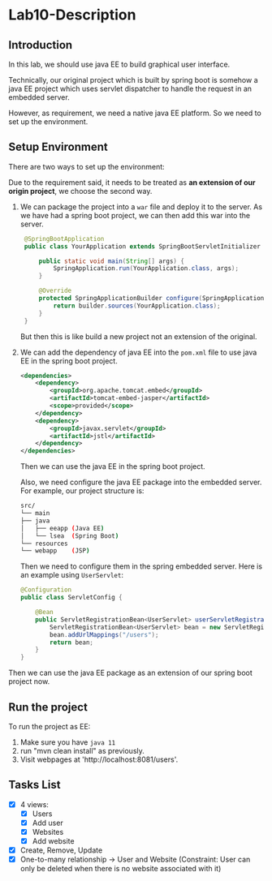 # Lab10-Description


## Introduction
In this lab, we should use java EE to build graphical user interface.

Technically, our original project which is built by spring boot is somehow a java EE project which uses
servlet dispatcher to handle the request in an embedded server. 

However, as requirement, we need a native java EE platform. So we need to set up the environment.

## Setup Environment
There are two ways to set up the environment:

Due to the requirement said, it needs to be treated as **an extension of our origin project**, we choose the second way.

1. We can package the project into a `war` file and deploy it to the server. As we have had a spring
boot project, we can then add this war into the server.
   ```java
    @SpringBootApplication
    public class YourApplication extends SpringBootServletInitializer {

        public static void main(String[] args) {
            SpringApplication.run(YourApplication.class, args);
        }

        @Override
        protected SpringApplicationBuilder configure(SpringApplicationBuilder builder) {
            return builder.sources(YourApplication.class);
        }
    }
    ```
    But then this is like build a new project not an extension of the original.

2. We can add the dependency of java EE into the `pom.xml` file to use java EE in the spring boot project.
    ```xml
    <dependencies>
        <dependency>
            <groupId>org.apache.tomcat.embed</groupId>
            <artifactId>tomcat-embed-jasper</artifactId>
            <scope>provided</scope>
        </dependency>
        <dependency>
            <groupId>javax.servlet</groupId>
            <artifactId>jstl</artifactId>
        </dependency>
    </dependencies>
    ```
    Then we can use the java EE in the spring boot project.
   
    Also, we need configure the java EE package into the embedded server. For example, our project structure is:
   
    ```bash
    src/
    └── main
    ├── java
    │   ├── eeapp (Java EE)
    │   └── lsea  (Spring Boot)
    └── resources
    └── webapp    (JSP)
    ```
    Then we need to configure them in the spring embedded server. Here is an example using `UserServlet`:
    ```java
    @Configuration
    public class ServletConfig {
    
        @Bean
        public ServletRegistrationBean<UserServlet> userServletRegistrationBean() {
            ServletRegistrationBean<UserServlet> bean = new ServletRegistrationBean<>(new UserServlet());
            bean.addUrlMappings("/users");
            return bean;
        }
    }
    ```
   
Then we can use the java EE package as an extension of our spring boot project now.

## Run the project

To run the project as EE:
1. Make sure you have `java 11`
2. run "mvn clean install" as previously.
3. Visit webpages at 'http://localhost:8081/users'.


## Tasks List
- [x] 4 views:
   - [x] Users
   - [x] Add user
   - [x] Websites
   - [x] Add website
- [x] Create, Remove, Update
- [x] One-to-many relationship -> User and Website (Constraint: User can only be deleted when there is no website associated with it)

